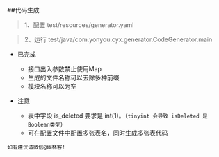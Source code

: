 ##代码生成

>1、配置 test/resources/generator.yaml

>2、运行 test/java/com.yonyou.cyx.generator.CodeGenerator.main

- 已完成
    + 接口出入参数禁止使用Map
    + 生成的文件名称可以去除多种前缀
    + 模块名称可以为空
    
- 注意
    + 表中字段 is_deleted 要求是 int(1)。（`tinyint 会导致 isDeleted 是Boolean类型`）
    + 可在配置文件中配置多张表名，同时生成多张表代码
    
`如有建议请微信@幽林客!`

